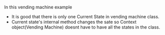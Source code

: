 In this vending machine example
  - It is good that there is only one Current State in vending machine class. 
  - Current state's internal method changes the sate so Context object(Vending Machine) doesnt have to have all the states in the class.

